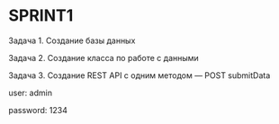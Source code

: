 # SPRINT1

Задача 1. Создание базы данных

Задача 2. Создание класса по работе с данными

Задача 3. Создание REST API c одним методом — POST submitData



user: admin

password: 1234

